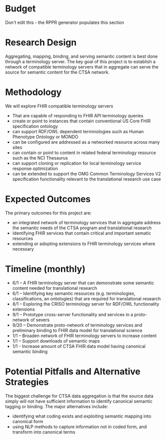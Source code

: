 # Budget
Don't edit this - the RPPR generator populates this section

# Research Design
Aggregating, mapping, binding, and serving semantic content is best done through a terminology server.  The key goal of this project is to establish a network of compatible terminology servers that in aggregate can serve the source for semantic content for the CTSA network.
# Methodology
We will explore FHIR compatible terminology servers
* That are capable of responding to FHIR API terminology queries
* create or point to instances that contain conventional US Core FHIR specification ontology
* can support RDF/OWL dependent terminologies such as Human Phenotype Ontology or MONDO
* can be configured are addressed as a networked resource across many sites
* can contain or point to content in related federal terminology resource such as the NCI Thesaurus
* can support cloning or replication for local terminology service response optimization
* can be extended to support the OMG Common Terminology Services V2 specification functionality relevant to the translational research use case
# Expected Outcomes
The primary outcomes for this project are:
* an integrated network of terminology services that in aggregate address the semantic needs of the CTSA program and translational research
* Identifying FHIR services that contain critical and important sematic resources 
* extending or adopting extensions to FHIR terminology services where necessary
# Timeline (monthly)
* 6/1 – A FHIR terminology server that can demonstrate some semantic content needed for translational research
* 6/1 – Identifying key semantic resources (e.g. terminologies, classifications, an ontologies) that are required for translational research
* 8/1 – Exploring the CRISO terminology server for RDF/OWL functionality extensions
* 9/1 – Prototype cross-server functionality and services in a proto-network of severs
* 9/20 – Demonstrate proto-network of terminology services and preliminary binding to FHIR data model for translational science
* 1/1 – Broaden network of FHIR terminology servers to increase content
* 1/1 – Support downloads of semantic maps
* 1/1 -  Increase amount of CTSA FHIR data model having canonical semantic binding
# Potential Pitfalls and Alternative Strategies
The biggest challenge for CTSA data aggregation is that the source data simply will not have sufficient information to identify canonical semantic tagging or binding.  The major alternatives include:
* identifying what coding exists and exploiting semantic mapping into canonical form
* using NLP methods to capture information not in coded form, and transform into canonical terms
